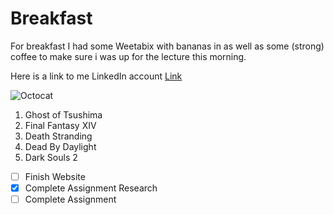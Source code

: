 # Breakfast

For breakfast I had some Weetabix with bananas in as well as some (strong) coffee to make sure i was up for the lecture this morning.

Here is a link to me LinkedIn account [Link](https://www.linkedin.com/in/jack--kay/)

![Octocat](https://i.redd.it/erdjqzlmlv111.png)



1. Ghost of Tsushima
2. Final Fantasy XIV
3. Death Stranding
4. Dead By Daylight
5. Dark Souls 2


- [ ] Finish Website
- [x] Complete Assignment Research 
- [ ] Complete Assignment
